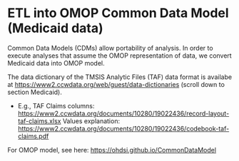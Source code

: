 # ETL into OMOP Common Data Model (Medicaid data)

Common Data Models (CDMs) allow portability of analysis. In order to execute analyses that assume the OMOP representation of data, we convert Medicaid data into OMOP model.

The data dictionary of the TMSIS Analytic Files (TAF) data format is availabe at https://www2.ccwdata.org/web/guest/data-dictionaries (scroll down to section Medicaid).  
 - E.g., TAF Claims columns: https://www2.ccwdata.org/documents/10280/19022436/record-layout-taf-claims.xlsx  Values explanation: https://www2.ccwdata.org/documents/10280/19022436/codebook-taf-claims.pdf

For OMOP model, see here: https://ohdsi.github.io/CommonDataModel
